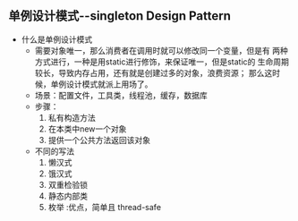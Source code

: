 单例设计模式--singleton Design Pattern
----
- 什么是单例设计模式
   - 需要对象唯一，那么消费者在调用时就可以修改同一个变量，但是有
  两种方式进行，一种是用static进行修饰，来保证唯一，但是static的
  生命周期较长，导致内存占用，还有就是创建过多的对象，浪费资源；
  那么这时候，单例设计模式就派上用场了。
  - 场景：配置文件，工具类，线程池，缓存，数据库
  - 步骤：
    1. 私有构造方法
    2. 在本类中new一个对象
    3. 提供一个公共方法返回该对象
  - 不同的写法
     1. 懒汉式
     2. 饿汉式
     3. 双重检验锁
     4. 静态内部类
     5. 枚举 :优点，简单且 thread-safe  